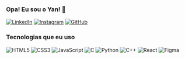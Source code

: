 ### Opa! Eu sou o Yan! 🤠

[![LinkedIn](https://img.shields.io/badge/LinkedIn-0077B5?style=for-the-badge&logo=linkedin&logoColor=white)](https://www.linkedin.com/in/yan-uch%C3%B4a-01189b26b/)
[![Instagram](https://img.shields.io/badge/Instagram-E4405F?style=for-the-badge&logo=instagram&logoColor=white)](https://www.instagram.com/fckz.yan/)
[![GitHub](https://img.shields.io/badge/GitHub-100000?style=for-the-badge&logo=github&logoColor=white)](https://github.com/Yann-Uchoa5)

### Tecnologias que eu uso

![HTML5](https://img.shields.io/badge/HTML5-E34F26?style=for-the-badge&logo=html5&logoColor=white)
![CSS3](https://img.shields.io/badge/CSS3-1572B6?style=for-the-badge&logo=css3&logoColor=white)
![JavaScript](https://img.shields.io/badge/JavaScript-F7DF1E?style=for-the-badge&logo=javascript&logoColor=black)
![C](https://img.shields.io/badge/C-00599C?style=for-the-badge&logo=c&logoColor=white)
![Python](https://img.shields.io/badge/Python-14354C?style=for-the-badge&logo=python&logoColor=white)
![C++](https://img.shields.io/badge/C%2B%2B-00599C?style=for-the-badge&logo=c%2B%2B&logoColor=white)
![React](https://img.shields.io/badge/React-20232A?style=for-the-badge&logo=react&logoColor=61DAFB)
![Figma](https://img.shields.io/badge/Figma-F24E1E?style=for-the-badge&logo=figma&logoColor=white)
